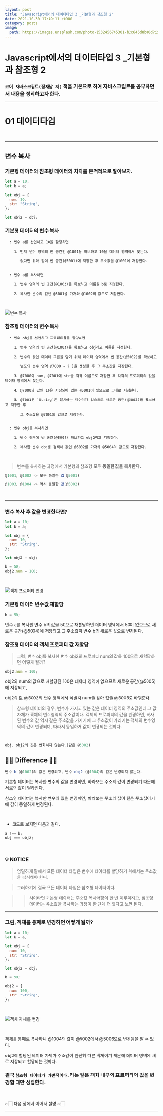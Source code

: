 ```yaml
---
layout: post
title: "Javascript에서의 데이터타입 3 _기본형과 참조형 2"
date: 2021-10-30 17:49:11 +0900
category: posts
image:
  path: https://images.unsplash.com/photo-1532456745301-b2c645d8b80d?ixid=MnwxMjA3fDB8MHxwaG90by1wYWdlfHx8fGVufDB8fHx8&ixlib=rb-1.2.1&auto=format&fit=crop&w=1974&q=80
---
```


# Javascript에서의 데이터타입 3 \_기본형과 참조형 2

### `코어 자바스크립트(정재남 저)` 책을 기본으로 하여 자바스크립트를 공부하면서 내용을 정리하고자 한다.

---

# 01 데이터타입

<br>

---

## 변수 복사

### 기본형 데이터와 참조형 데이터의 차이를 본격적으로 알아보자.

```jsx
let a = 10;
let b = a;

let obj = {
  num: 10,
  str: "String",
};

let obj2 = obj;
```

### **기본형 데이터의 변수 복사**

```
  : 변수 a를 선언하고 10을 할당하면

    1. 먼저 변수 영역의 빈 공간인 @1001을 확보하고 10을 데이터 영역에서 찾는다.

       없다면 위와 같이 빈 공간(@5001)에 저장한 후 주소값을 @1001에 저장한다.


  : 변수 a를 복사하면

    1. 변수 영역의 빈 공간(@1002)을 확보하고 이름을 b로 지정한다.

    2. 복사한 변수의 값인 @5001을 가져와 @1002의 값으로 저장한다.

```

<br>
 
![변수 복사](https://user-images.githubusercontent.com/79234473/135458606-c51e2759-f746-4b46-8ef7-8409dc7c5c5c.png)

### **참조형 데이터의 변수 복사**

```
  : 변수 obj를 선언하고 프로퍼티들을 할당하면

    1. 변수 영역의 빈 공간(@1003)을 확보하고 obj라고 이름을 지정한다.

    2. 변수의 값인 데이터 그룹을 담기 위해 데이터 영역에서 빈 공간(@5002)를 확보하고

       별도의 변수 영역(@7000 ~ ? )을 생성한 후 그 주소값을 저장한다.

    3. @7000에 num, @7001에 str을 각각 이름으로 저장한 후 각각의 프로퍼티의 값을 데이터 영역에서 찾는다.

    4. @7000의 값인 10은 저장되어 있는 @5001이 있으므로 그대로 저장한다.

    5. @7001인 'String'은 일치하는 데이터가 없으므로 새로운 공간(@5003)을 확보하고 저장한 후

       그 주소값을 @7001의 값으로 저장한다.


  : 변수 obj를 복사하면

    1. 변수 영역에 빈 공간(@5004) 확보하고 obj2라고 지정한다.

    2. 복사한 변수 obj를 검색해 값인 @5002를 가져와 @5004의 값으로 저장한다.
```

<br>

> 변수를 복사하는 과정에서 기본형과 참조형 모두 **동일한 값을 복사한다.**

```js
@1001, @1002 -> 모두 동일한 값(@5001)

@1003, @1004 -> 역시 동일한 값(@5002)
```

<br>

---

### 변수 복사 후 값을 변경한다면?

```jsx
let a = 10;
let b = a;

let obj = {
  num: 10,
  str: "String",
};

let obj2 = obj;

b = 50;
obj2.num = 100;
```

<br>

![객체 프로퍼티 변경](https://user-images.githubusercontent.com/79234473/135456519-5a5fcd1e-56af-47e2-84be-bbc4328fbcee.png)

### 기본형 데이터 변수값 재할당

```jsx
b = 50;
```

변수 a를 복사한 변수 b의 값을 50으로 재할당하면 데이터 영역에서 50이 없으므로 새로운 공간(@5004)에 저장되고 그 주소값이 변수 b의 새로운 값으로 변경된다.

### 참조형 데이터의 객체 프로퍼티 값 재할당

> 그럼, 변수 obj를 복사한 변수 obj2의 프로퍼티 num의 값을 100으로 재할당하면 어떻게 될까?

```jsx
obj2.num = 100;
```

obj2의 num의 값으로 재할당된 100은 데이터 영역에 없으므로 새로운 공간(@5005)에 저장되고,

obj2의 값 @5002의 변수 영역에서 식별자 num을 찾아 값을 @5005로 바꿔준다.

> 참조형 데이터의 경우, 변수가 가지고 있는 값은 데이터 영역의 주소값인데 그 값 자체가 객체의 변수영역의 주소값이다. 객체의 프로퍼티의 값을 변경하면, 복사된 변수의 값 역시 같은 주소값을 가지기에 그 주소값이 가리키는 객체의 변수영역의 값이 변경되며, 따라서 동일하게 값이 변경되는 것이다.

<br>

```jsx
obj, obj2의 값은 변화하지 않는다.(같은 @5002)
```

## ☝🏼 Difference ☝🏼

```jsx
변수 b (@1002)의 값은 변경되고, 변수 obj2 (@1004)의 값은 변경되지 않는다.
```

기본형 데이터는 복사한 변수의 값을 변경하면, 바라보는 주소의 값이 변경되기 때문에 서로의 값이 달라진다.

참조형 데이터는 복사한 변수의 값을 변경하면, 바라보는 주소의 값이 같은 주소값이기에 값이 동일하게 변경된다.

<br>

- 코드로 보자면 다음과 같다.

```jsx
a !== b;
obj === obj2;
```

<br>

### 💡 **NOTICE**

> 엄밀하게 말해서 모든 데이터 타입은 변수에 데이터를 할당하기 위해서는 주소값을 복사해야 한다.

> 그러하기에 결국 모든 데이터 타입은 참조형 데이터이다.

> > 차이라면 기본형 데이터는 주소값 복사과정이 한 번 이루어지고, 참조형 데이터는 주소값을 복사하는 과정이 한 단계 더 있다고 보면 된다.

---

### 그럼, 객체를 통째로 변경하면 어떻게 될까?

```jsx
let a = 10;
let b = a;

let obj = {
  num: 10,
  str: "String",
};

let obj2 = obj;

b = 50;

obj2 = {
  num: 100,
  str: "String",
};
```

<br>

![객체 자체를 변경](https://user-images.githubusercontent.com/79234473/135456533-8a301ac4-6f2c-46a7-88f8-d4258cc46e3a.png)

<br>

객체를 통째로 복사하니 @1004의 값이 @5002에서 @5006으로 변경됨을 알 수 있다.

obj2에 할당된 데이터 자체가 주소값이 완전히 다른 객체이기 때문에 데이터 영역에 새로 저장되고 할당되는 것이다.

### 결국 `참조형 데이터가 가변적이다.`라는 말은 **객체 내부의 프로퍼티의 값을 변경할 때만** 성립한다.

<br>

👉🏻 다음 장에서 이어서 설명 👉🏻

---
